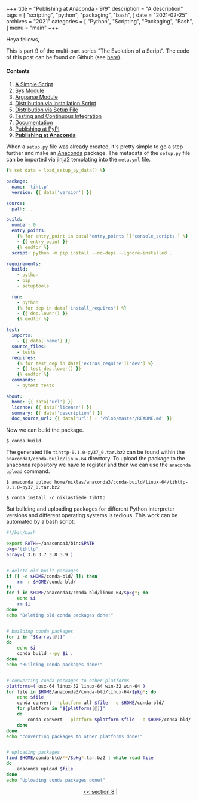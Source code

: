 +++
title = "Publishing at Anaconda - 9/9"
description = "A description"
tags = [
    "scripting",
    "python",
    "packaging",
    "bash",
]
date = "2021-02-25"
archives = "2021"
categories = [
    "Python",
    "Scripting",
    "Packaging",
    "Bash",
]
menu = "main"
+++

Heya fellows,

This is part 9 of the multi-part series "The Evolution of a Script". The code of this post can be found on Github (see [here](https://github.com/NiklasTiede/tinyHTTPie/tree/9-Publishing-at-Anaconda)).

#### Contents

1. [A Simple Script](/2021/1-the-evolution-of-a-script)
2. [Sys Module](/2021/2-sys-module)
3. [Argparse Module](/2021/3-argparse-module/)
4. [Distribution via Installation Script](/2021/4-distribution-via-installation-script)
5. [Distribution via Setup File](/2021/5-distribution-via-setup-file)
6. [Testing and Continuous Integration](/2021/6-testing-and-continous-integration)
7. [Documentation](/2021/7-documentation)
8. [Publishing at PyPI](/2021/8-publishing-at-pypi)
9. [**Publishing at Anaconda**](/2021/9-publishing-at-anaconda)

When a `setup.py` file was already created, it's pretty simple to go a step further and make an [Anaconda](https://anaconda.org) package. The metadata of the `setup.py` file can be imported via jinja2 templating into the `meta.yml` file.

```yaml
{% set data = load_setup_py_data() %}

package:
  name: 'tihttp'
  version: {{ data['version'] }}

source:
  path: ..

build:
  number: 0
  entry_points:
    {% for entry_point in data['entry_points']['console_scripts'] %}
    - {{ entry_point }}
    {% endfor %}
  script: python -m pip install --no-deps --ignore-installed .

requirements:
  build:
    - python
    - pip
    - setuptools

  run:
    - python
    {% for dep in data['install_requires'] %}
    - {{ dep.lower() }}
    {% endfor %}

test:
  imports:
    - {{ data['name'] }}
  source_files:
    - tests
  requires:
    {% for test_dep in data['extras_require']['dev'] %}
    - {{ test_dep.lower() }}
    {% endfor %}
  commands:
    - pytest tests

about:
  home: {{ data['url'] }}
  license: {{ data['license'] }}
  summary: {{ data['description'] }}
  doc_source_url: {{ data['url'] + '/blob/master/README.md' }}
```

Now we can build the package.

```
$ conda build .
```

The generated file `tihttp-0.1.0-py37_0.tar.bz2` can be found within the `anaconda3/conda-build/linux-64` directory. To upload the package to the anaconda repository we have to register and then we can use the `anaconda upload` command.

```
$ anaconda upload home/niklas/anaconda3/conda-build/linux-64/tihttp-0.1.0-py37_0.tar.bz2

$ conda install -c niklastiede tihttp
```

But building and uploading packages for different Python interpreter versions and different operating systems is tedious. This work can be automated by a bash script:

```bash
#!/bin/bash

export PATH=~/anaconda3/bin:$PATH
pkg='tihttp'
array=( 3.6 3.7 3.8 3.9 )


# delete old built packages
if [[ -d $HOME/conda-bld/ ]]; then
    rm -r $HOME/conda-bld/
fi
for i in $HOME/anaconda3/conda-bld/linux-64/$pkg*; do
    echo $i
    rm $i
done
echo "Deleting old conda packages done!"


# building conda packages
for i in "${array[@]}"
do
    echo $i
	conda build --py $i .
done
echo "Building conda packages done!"


# converting conda packages to other platforms
platforms=( osx-64 linux-32 linux-64 win-32 win-64 )
for file in $HOME/anaconda3/conda-bld/linux-64/$pkg*; do
    echo $file
    conda convert --platform all $file  -o $HOME/conda-bld/
    for platform in "${platforms[@]}"
    do
        conda convert --platform $platform $file  -o $HOME/conda-bld/
    done
done
echo "converting packages to other platforms done!"


# uploading packages
find $HOME/conda-bld/**/$pkg*.tar.bz2 | while read file
do
    anaconda upload $file
done
echo "Uploading conda packages done!"
```

<div>
    <p align="center"><a href="/posts/8-publishing-at-pypi"><< section 8</a> | </p>
</div>
